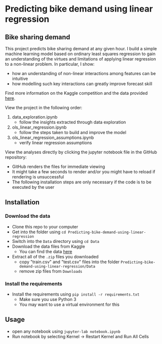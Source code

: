 # Predicting bike demand using linear regression

Bike sharing demand
---------------------------
This project predicts bike sharing demand at any given hour. I build a simple machine learning model based on ordinary least squares regression to gain an understanding of the virtues and limitations of applying linear regression to a non-linear problem. In particular, I show:
  - how an understanding of non-linear interactions among features can be intuitive
  - how modelling such key interactions can greatly improve forecast skill

Find more information on the Kaggle competition and the data provided [here](https://www.kaggle.com/c/bike-sharing-demand/overview).

View the project in the following order:
1. data_exploration.ipynb
    - follow the insights extracted through data exploration
2. ols_linear_regression.ipynb
    - follow the steps taken to build and improve the model
3. ols_linear_regression_assumptions.ipynb
    - verify linear regression assumptions

View the analyses directly by clicking the jupyter notebook file in the GitHub repository:
  - GitHub renders the files for immediate viewing
  - It might take a few seconds to render and/or you might have to reload if rendering is unsuccessful
  - The following installation steps are only necessary if the code is to be executed by the user

Installation
---------------------------

### Download the data

* Clone this repo to your computer
* Get into the folder using `cd Predicting-bike-demand-using-linear-regression`
* Switch into the `Data` directory using `cd Data`
* Download the data files from Kaggle  
    * You can find the data [here](https://www.kaggle.com/c/bike-sharing-demand/data)
* Extract all of the `.zip` files you downloaded
    * copy "train.csv" and "test.csv" files into the folder `Predicting-bike-demand-using-linear-regression/Data`
    * remove zip files from `Downloads`


### Install the requirements

* Install the requirements using `pip install -r requirements.txt`
    * Make sure you use Python 3
    * You may want to use a virtual environment for this

Usage
-----------------------
* open any notebook using `jupyter-lab notebook.ipynb`
* Run notebook by selecting Kernel -> Restart Kernel and Run All Cells
